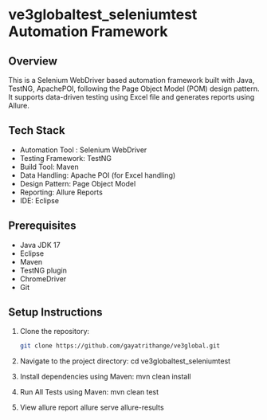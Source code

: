 # ve3globaltest_seleniumtest Automation Framework

## Overview
This is a Selenium WebDriver based automation framework built with Java, TestNG, ApachePOI, following the Page Object Model (POM) design pattern. It supports data-driven testing using Excel file and generates reports using Allure.

## Tech Stack 
- Automation Tool : Selenium WebDriver
- Testing Framework: TestNG
- Build Tool: Maven
- Data Handling: Apache POI (for Excel handling)
- Design Pattern: Page Object Model
- Reporting: Allure Reports
- IDE: Eclipse

## Prerequisites
- Java JDK 17
- Eclipse
- Maven
- TestNG plugin
- ChromeDriver
- Git

## Setup Instructions
1. Clone the repository:
   ```bash
   git clone https://github.com/gayatrithange/ve3global.git
   
2. Navigate to the project directory:
   cd ve3globaltest_seleniumtest

3. Install dependencies using Maven:
   mvn clean install

4. Run All Tests using Maven:
   mvn clean test

5. View allure report
   allure serve allure-results
